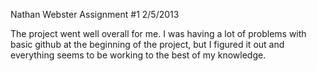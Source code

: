 Nathan Webster
Assignment #1
2/5/2013

The project went well overall for me. I was having a lot of problems with basic
github at the beginning of the project, but I figured it out and everything
seems to be working to the best of my knowledge.